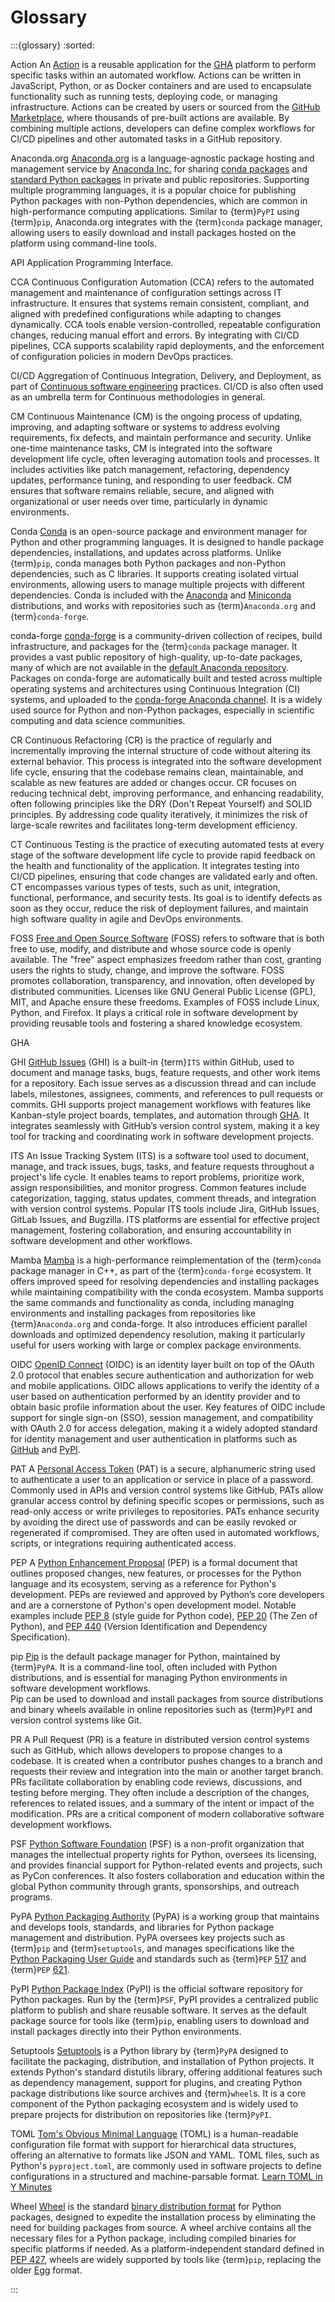 # Glossary

:::{glossary}
:sorted:

Action
  An [Action](https://docs.github.com/en/actions/sharing-automations/creating-actions/about-custom-actions)
  is a reusable application for the [GHA](#bg-gha) platform
  to perform specific tasks within an automated workflow.
  Actions can be written in JavaScript, Python, or as Docker containers
  and are used to encapsulate functionality such as running tests,
  deploying code, or managing infrastructure.
  Actions can be created by users or sourced from the [GitHub Marketplace](https://github.com/marketplace),
  where thousands of pre-built actions are available.
  By combining multiple actions, developers can define complex workflows
  for CI/CD pipelines and other automated tasks in a GitHub repository.

Anaconda.org
  [Anaconda.org](http://www.anaconda.org/)
  is a language-agnostic package hosting and management service
  by [Anaconda Inc.](http://anaconda.com/)
  for sharing [conda packages](https://docs.conda.io/projects/conda/en/stable/user-guide/concepts/packages.html)
  and [standard Python packages](https://docs.anaconda.com/anacondaorg/user-guide/packages/standard-python-packages/)
  in private and public repositories.
  Supporting multiple programming languages, it is a popular choice
  for publishing Python packages with non-Python dependencies,
  which are common in high-performance computing applications.
  Similar to {term}`PyPI` using {term}`pip`,
  Anaconda.org integrates with the {term}`conda` package manager, 
  allowing users to easily download and install packages 
  hosted on the platform using command-line tools.

API
  Application Programming Interface.

CCA
  Continuous Configuration Automation (CCA)
  refers to the automated management and maintenance
  of configuration settings across IT infrastructure.
  It ensures that systems remain consistent, compliant,
  and aligned with predefined configurations while adapting to changes dynamically.
  CCA tools enable version-controlled, repeatable configuration changes,
  reducing manual effort and errors.
  By integrating with CI/CD pipelines, CCA supports scalability
  rapid deployments, and the enforcement of configuration policies in modern DevOps practices.

CI/CD
  Aggregation of Continuous Integration, Delivery, and Deployment,
  as part of [Continuous software engineering](#bg-continuous) practices.
  CI/CD is also often used as an umbrella term for Continuous methodologies in general. 

CM
  Continuous Maintenance (CM) is the ongoing process of updating,
  improving, and adapting software or systems to address evolving requirements,
  fix defects, and maintain performance and security.
  Unlike one-time maintenance tasks, CM
  is integrated into the software development life cycle,
  often leveraging automation tools and processes.
  It includes activities like patch management, refactoring,
  dependency updates, performance tuning, and responding to user feedback.
  CM ensures that software remains reliable, secure,
  and aligned with organizational or user needs over time, particularly in dynamic environments.

Conda
  [Conda](https://docs.conda.i) is an open-source package and environment manager
  for Python and other programming languages.
  It is designed to handle package dependencies, installations,
  and updates across platforms.
  Unlike {term}`pip`, conda manages both Python packages
  and non-Python dependencies, such as C libraries.
  It supports creating isolated virtual environments,
  allowing users to manage multiple projects with different dependencies.
  Conda is included with the [Anaconda](https://docs.anaconda.com/anaconda/)
  and [Miniconda](https://docs.anaconda.com/miniconda/) distributions,
  and works with repositories such as {term}`Anaconda.org` and {term}`conda-forge`.

conda-forge
  [conda-forge](https://conda-forge.org/) is a community-driven collection of recipes,
  build infrastructure, and packages for the {term}`conda` package manager.
  It provides a vast public repository of high-quality, up-to-date packages,
  many of which are not available in the [default Anaconda repository](https://repo.anaconda.com/pkgs/).
  Packages on conda-forge are automatically built
  and tested across multiple operating systems and architectures
  using Continuous Integration (CI) systems,
  and uploaded to the [conda-forge Anaconda channel](https://anaconda.org/conda-forge).
  It is a widely used source for Python and non-Python packages,
  especially in scientific computing and data science communities.

CR
  Continuous Refactoring (CR) is the practice of regularly and incrementally
  improving the internal structure of code without altering its external behavior.
  This process is integrated into the software development life cycle,
  ensuring that the codebase remains clean, maintainable, and scalable
  as new features are added or changes occur.
  CR focuses on reducing technical debt, improving performance,
  and enhancing readability, often following principles like the
  DRY (Don't Repeat Yourself) and SOLID principles.
  By addressing code quality iteratively, it minimizes the risk of
  large-scale rewrites and facilitates long-term development efficiency.

CT
  Continuous Testing is the practice of executing automated tests
  at every stage of the software development life cycle
  to provide rapid feedback on the health and functionality of the application.
  It integrates testing into CI/CD pipelines,
  ensuring that code changes are validated early and often.
  CT encompasses various types of tests, such as unit,
  integration, functional, performance, and security tests.
  Its goal is to identify defects as soon as they occur,
  reduce the risk of deployment failures,
  and maintain high software quality in agile and DevOps environments.

FOSS
  [Free and Open Source Software](https://en.wikipedia.org/wiki/Free_and_open-source_software) (FOSS)
  refers to software that is both free to use,
  modify, and distribute and whose source code is openly available.
  The "free" aspect emphasizes freedom rather than cost,
  granting users the rights to study, change, and improve the software.
  FOSS promotes collaboration, transparency, and innovation,
  often developed by distributed communities.
  Licenses like GNU General Public License (GPL), MIT, and Apache ensure these freedoms.
  Examples of FOSS include Linux, Python, and Firefox.
  It plays a critical role in software development
  by providing reusable tools and fostering a shared knowledge ecosystem.  

GHA
  

GHI
  [GitHub Issues](https://github.com/features/issues) (GHI)
  is a built-in {term}`ITS` within GitHub,
  used to document and manage tasks, bugs, feature requests,
  and other work items for a repository.
  Each issue serves as a discussion thread and can include labels,
  milestones, assignees, comments, and references to pull requests or commits.
  GHI supports project management workflows with features like Kanban-style project boards,
  templates, and automation through [GHA](#bg-gha).
  It integrates seamlessly with GitHub’s version control system,
  making it a key tool for tracking and coordinating work in software development projects.

ITS
  An Issue Tracking System (ITS) is a software tool used to document,
  manage, and track issues, bugs, tasks, and feature requests throughout a project's life cycle.
  It enables teams to report problems, prioritize work, assign responsibilities, and monitor progress.
  Common features include categorization, tagging, status updates, comment threads,
  and integration with version control systems.
  Popular ITS tools include Jira, GitHub Issues, GitLab Issues, and Bugzilla.
  ITS platforms are essential for effective project management, fostering collaboration,
  and ensuring accountability in software development and other workflows.


Mamba
  [Mamba](https://mamba.readthedocs.io/) is a high-performance
  reimplementation of the {term}`conda` package manager in C++,
  as part of the {term}`conda-forge` ecosystem.
  It offers improved speed for resolving dependencies and installing packages
  while maintaining compatibility with the conda ecosystem.
  Mamba supports the same commands and functionality as conda,
  including managing environments and installing packages
  from repositories like {term}`Anaconda.org` and conda-forge.
  It also introduces efficient parallel downloads
  and optimized dependency resolution,
  making it particularly useful for users
  working with large or complex package environments.

OIDC
  [OpenID Connect](https://openid.net/connect/) (OIDC)
  is an identity layer built on top of the OAuth 2.0 protocol
  that enables secure authentication and authorization for web and mobile applications.
  OIDC allows applications to verify the identity of a user based on authentication
  performed by an identity provider and to obtain basic profile information about the user.
  Key features of OIDC include support for single sign-on (SSO), session management, 
  and compatibility with OAuth 2.0 for access delegation, making it a widely adopted standard 
  for identity management and user authentication in platforms such as
  [GitHub](https://docs.github.com/en/actions/security-for-github-actions/security-hardening-your-deployments/about-security-hardening-with-openid-connect)
  and [PyPI](https://docs.pypi.org/trusted-publishers/).

PAT
  A [Personal Access Token](https://docs.github.com/en/authentication/keeping-your-account-and-data-secure/managing-your-personal-access-tokens) (PAT)
  is a secure, alphanumeric string used to authenticate a user
  to an application or service in place of a password.
  Commonly used in APIs and version control systems like GitHub,
  PATs allow granular access control by defining specific scopes or permissions,
  such as read-only access or write privileges to repositories.
  PATs enhance security by avoiding the direct use of passwords
  and can be easily revoked or regenerated if compromised.
  They are often used in automated workflows, scripts,
  or integrations requiring authenticated access.

PEP
  A [Python Enhancement Proposal](https://peps.python.org/) (PEP)
  is a formal document that outlines proposed changes, new features,
  or processes for the Python language and its ecosystem,
  serving as a reference for Python's development.
  PEPs are reviewed and approved by Python’s core developers
  and are a cornerstone of Python's open development model.
  Notable examples include [PEP 8](https://peps.python.org/pep-0008/) (style guide for Python code),
  [PEP 20](https://peps.python.org/pep-0020/) (The Zen of Python), and
  [PEP 440](https://peps.python.org/pep-0440/) (Version Identification and Dependency Specification).

pip
  [Pip](https://pip.pypa.io) is the default package manager for Python,
  maintained by {term}`PyPA`.
  It is a command-line tool, often included with Python distributions,
  and is essential for managing Python environments in software development workflows.  
  Pip can be used to download and install packages
  from source distributions and binary wheels available
  in online repositories such as {term}`PyPI`
  and version control systems like Git.

PR
  A Pull Request (PR) is a feature in distributed version control systems such as GitHub,
  which allows developers to propose changes to a codebase.
  It is created when a contributor pushes changes to a branch
  and requests their review and integration into the main or another target branch.
  PRs facilitate collaboration by enabling code reviews,
  discussions, and testing before merging.
  They often include a description of the changes, references to related issues, 
  and a summary of the intent or impact of the modification.
  PRs are a critical component of modern collaborative software development workflows.

PSF
  [Python Software Foundation](https://www.python.org/psf-landing/) (PSF)
  is a non-profit organization that manages the intellectual property rights
  for Python, oversees its licensing, and provides financial support
  for Python-related events and projects, such as PyCon conferences.
  It also fosters collaboration and education within the global Python community
  through grants, sponsorships, and outreach programs.

PyPA
  [Python Packaging Authority](https://www.pypa.io/) (PyPA)
  is a working group that maintains and develops tools, standards,
  and libraries for Python package management and distribution.
  PyPA oversees key projects such as {term}`pip` and {term}`setuptools`,
  and manages specifications like the
  [Python Packaging User Guide](https://packaging.python.org/en/latest/)
  and standards such as {term}`PEP` [517](https://peps.python.org/pep-0517/)
  and {term}`PEP` [621](https://peps.python.org/pep-0621/).

PyPI
  [Python Package Index](https://pypi.org/) (PyPI)
  is the official software repository for Python packages.
  Run by the {term}`PSF`, PyPI provides a centralized public platform
  to publish and share reusable software.
  It serves as the default package source for tools like {term}`pip`,
  enabling users to download and install packages
  directly into their Python environments.

Setuptools
  [Setuptools](https://setuptools.pypa.io/) is a Python library by {term}`PyPA`
  designed to facilitate the packaging, distribution, and installation of Python projects.
  It extends Python's standard distutils library,
  offering additional features such as dependency management,
  support for plugins, and creating Python package distributions
  like source archives and {term}`wheel`s.
  It is a core component of the Python packaging ecosystem
  and is widely used to prepare projects for distribution on repositories like {term}`PyPI`.

TOML
  [Tom's Obvious Minimal Language](https://toml.io) (TOML)
  is a human-readable configuration file format
  with support for hierarchical data structures,
  offering an alternative to formats like JSON and YAML.
  TOML files, such as Python's `pyproject.toml`,
  are commonly used in software projects
  to define configurations in a structured and machine-parsable format.
  [Learn TOML in Y Minutes](https://learnxinyminutes.com/docs/toml/)

Wheel
  [Wheel](https://packaging.python.org/en/latest/glossary/#term-Wheel) is the standard
  [binary distribution format](https://packaging.python.org/en/latest/specifications/binary-distribution-format/#binary-distribution-format)
  for Python packages, designed to expedite the installation process
  by eliminating the need for building packages from source.
  A wheel archive contains all the necessary files
  for a Python package, including compiled binaries for specific platforms if needed.
  As a platform-independent standard defined in [PEP 427](https://www.python.org/dev/peps/pep-0427/),
  wheels are widely supported by tools like {term}`pip`,
  replacing the older [Egg](https://packaging.python.org/en/latest/glossary/#term-Egg) format.

:::
